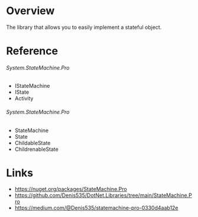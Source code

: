 # Overview
The library that allows you to easily implement a stateful object.

# Reference

###### System.StateMachine.Pro

- IStateMachine
- IState
- Activity

###### System.StateMachine.Pro

- StateMachine
- State
- ChildableState
- ChildrenableState

# Links

- https://nuget.org/packages/StateMachine.Pro
- https://github.com/Denis535/DotNet.Libraries/tree/main/StateMachine.Pro
- https://medium.com/@Denis535/statemachine-pro-0330d4aab12e
